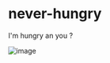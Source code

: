 # never-hungry
I'm hungry an you ?


![image](https://user-images.githubusercontent.com/23129300/40077949-6db44622-5883-11e8-96fc-e5bef1a5fc68.png)
